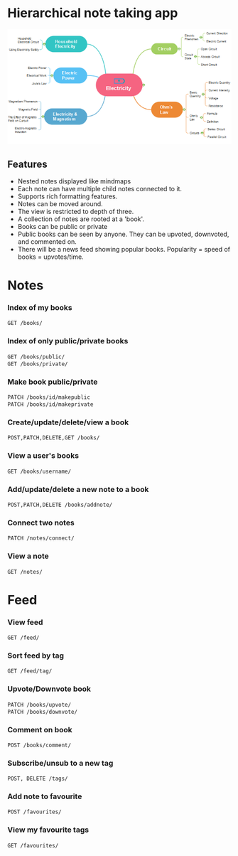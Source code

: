 # Hierarchical note taking app

![mind map](./images/mind.png "Mind map")

## Features

* Nested notes displayed like mindmaps
* Each note can have multiple child notes connected to it.
* Supports rich formatting features.
* Notes can be moved around.
* The view is restricted to depth of three.
* A collection of notes are rooted at a 'book'.
* Books can be public or private
* Public books can be seen by anyone. They can be upvoted, downvoted, and commented on.
* There will be a news feed showing popular books. Popularity = speed of books = upvotes/time.

# Notes


### Index of my books

```
GET /books/
```

### Index of only public/private books

```
GET /books/public/
GET /books/private/
```

### Make book public/private

```
PATCH /books/id/makepublic
PATCH /books/id/makeprivate
```
### Create/update/delete/view a book

```
POST,PATCH,DELETE,GET /books/
```


### View a user's books

```
GET /books/username/
```


### Add/update/delete a new note to a book

```
POST,PATCH,DELETE /books/addnote/
```


### Connect two notes

```
PATCH /notes/connect/
```


### View a note

```
GET /notes/
```


# Feed

### View feed

```
GET /feed/
```

### Sort feed by tag

```
GET /feed/tag/
```


### Upvote/Downvote book

```
PATCH /books/upvote/
PATCH /books/downvote/
```


### Comment on book

```
POST /books/comment/
```


### Subscribe/unsub to a new tag

```
POST, DELETE /tags/
```


### Add note to favourite

```
POST /favourites/
```


### View my favourite tags

```
GET /favourites/
```
